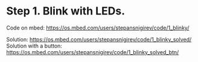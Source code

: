 # Step 1. Blink with LEDs.

Code on mbed: https://os.mbed.com/users/stepansnigirev/code/1_blinky/



Solution: https://os.mbed.com/users/stepansnigirev/code/1_blinky_solved/
Solution with a button: https://os.mbed.com/users/stepansnigirev/code/1_blinky_solved_btn/